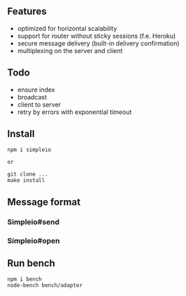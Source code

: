 ## Features

- optimized for horizontal scalability
- support for router without sticky sessions (f.e. Heroku)
- secure message delivery (built-in delivery confirmation)
- multiplexing on the server and client

## Todo
- ensure index
- broadcast
- client to server
- retry by errors with exponential timeout

## Install

    npm i simpleio

    or

    git clone ...
    make install


## Message format

### Simpleio#send

### Simpleio#open




## Run bench

    npm i bench
    node-bench bench/adapter
